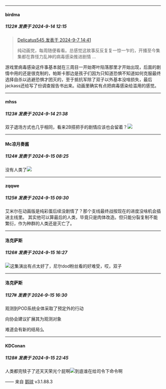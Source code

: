 ﻿
*****

####  birdma  
##### 1122#       发表于 2024-9-14 12:15

<blockquote><a href="httphttps://bbs.saraba1st.com/2b/forum.php?mod=redirect&amp;goto=findpost&amp;pid=66137507&amp;ptid=2050724" target="_blank">Delicatus545 发表于 2024-9-7 14:41</a>

纯动画党，每周随便看看。总感觉这故事反反复复一惊一乍的，开播至今集集都在靠怪力乱神的病毒感染推进剧情 ...</blockquote>
游戏里病毒感染这件事基本就在三周目一开始寄叶陷落那里才开始出现，后面的剧情中用的还是很克制的，帕斯卡那边是孩子们因为只知道恐惧不知道如何克服最终选择自杀以逃避恐惧才团灭的，至于抵抗军除了双子以外基本没啥损失，最后jackass还给写了份调查报告书出来。动画里确实有点把病毒感染给滥用的感觉。


*****

####  mhss  
##### 1123#       发表于 2024-9-14 21:38

双子退场方式也几乎相同，看来2B搭把手的剧情应该也会留着？<img src="https://static.saraba1st.com/image/smiley/face2017/048.png" referrerpolicy="no-referrer">


*****

####  Mc凉月奏酱  
##### 1124#       发表于 2024-9-15 08:25

没有人类了<img src="https://static.saraba1st.com/image/smiley/face2017/139.png" referrerpolicy="no-referrer">


*****

####  zqqwe  
##### 1125#       发表于 2024-9-15 09:30

艾米尔在动画版是纯彩蛋后续没剧情了？那个支线最终战按现在的进度没啥机会插进主线里。
其实他可以算最后的人类，毕竟只是肉体改造。但只能分裂复制不能繁衍，作为种群的人类还是灭亡了。


*****

####  洛克萨斯  
##### 1126#       发表于 2024-9-15 16:27

<img src="https://static.saraba1st.com/image/smiley/face2017/068.png" referrerpolicy="no-referrer">这集演出有点太好了，尼尔dod粉丝看的好难受，哎，双子

*****

####  洛克萨斯  
##### 1127#       发表于 2024-9-15 16:30

观测到POD系统全体采取了预定外的行动

向协会建议扩展其为观测对象

难道会有新的结局么


*****

####  KDConan  
##### 1128#       发表于 2024-9-15 22:45

人类都完犊子了还天天荣光个屁啊<img src="https://static.saraba1st.com/image/smiley/face2017/131.png" referrerpolicy="no-referrer">到底谁在给司令下命令啊

—— 来自 [鹅球](https://www.pgyer.com/GcUxKd4w) v3.1.88.3

